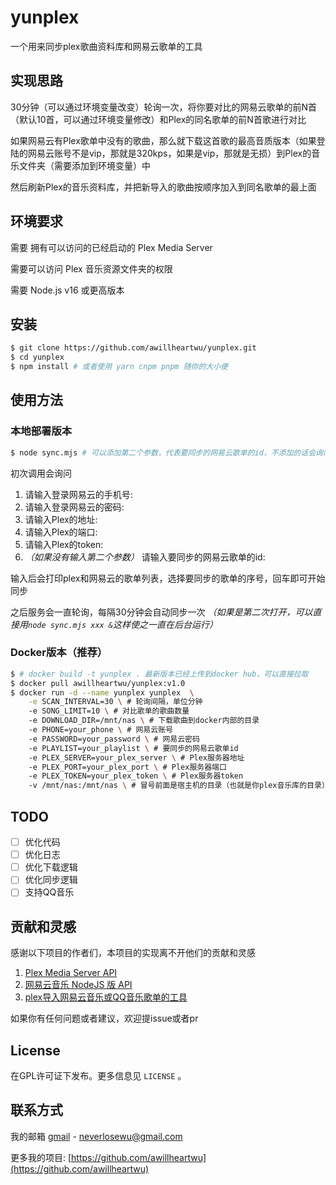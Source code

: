 # yunplex

一个用来同步plex歌曲资料库和网易云歌单的工具

## 实现思路

30分钟（可以通过环境变量改变）轮询一次，将你要对比的网易云歌单的前N首（默认10首，可以通过环境变量修改）和Plex的同名歌单的前N首歌进行对比

如果网易云有Plex歌单中没有的歌曲，那么就下载这首歌的最高音质版本（如果登陆的网易云账号不是vip，那就是320kps，如果是vip，那就是无损）到Plex的音乐文件夹（需要添加到环境变量）中

然后刷新Plex的音乐资料库，并把新导入的歌曲按顺序加入到同名歌单的最上面

## 环境要求

需要 拥有可以访问的已经启动的 Plex Media Server

需要可以访问 Plex 音乐资源文件夹的权限

需要 Node.js v16 或更高版本

## 安装

```bash
$ git clone https://github.com/awillheartwu/yunplex.git
$ cd yunplex
$ npm install # 或者使用 yarn cnpm pnpm 随你的大小便
```

## 使用方法

### 本地部署版本

```bash
$ node sync.mjs # 可以添加第二个参数，代表要同步的网易云歌单的id，不添加的话会询问
```

初次调用会询问
1. 请输入登录网易云的手机号:
2. 请输入登录网易云的密码:
3. 请输入Plex的地址:
4. 请输入Plex的端口:
5. 请输入Plex的token:
6. _（如果没有输入第二个参数）_ 请输入要同步的网易云歌单的id: 

输入后会打印plex和网易云的歌单列表，选择要同步的歌单的序号，回车即可开始同步

之后服务会一直轮询，每隔30分钟会自动同步一次
_（如果是第二次打开，可以直接用`node sync.mjs xxx &`这样使之一直在后台运行）_

### Docker版本（推荐）

```bash
$ # docker build -t yunplex . 最新版本已经上传到docker hub，可以直接拉取
$ docker pull awillheartwu/yunplex:v1.0
$ docker run -d --name yunplex yunplex  \
    -e SCAN_INTERVAL=30 \ # 轮询间隔，单位分钟 
    -e SONG_LIMIT=10 \ # 对比歌单的歌曲数量
    -e DOWNLOAD_DIR=/mnt/nas \ # 下载歌曲到docker内部的目录
    -e PHONE=your_phone \ # 网易云账号
    -e PASSWORD=your_password \ # 网易云密码
    -e PLAYLIST=your_playlist \ # 要同步的网易云歌单id
    -e PLEX_SERVER=your_plex_server \ # Plex服务器地址
    -e PLEX_PORT=your_plex_port \ # Plex服务器端口
    -e PLEX_TOKEN=your_plex_token \ # Plex服务器token
    -v /mnt/nas:/mnt/nas \ # 冒号前面是宿主机的目录（也就是你plex音乐库的目录），冒号后面是docker内部的目录
```

## TODO
  - [ ] 优化代码
  - [ ] 优化日志
  - [ ] 优化下载逻辑
  - [ ] 优化同步逻辑
  - [ ] 支持QQ音乐

## 贡献和灵感

感谢以下项目的作者们，本项目的实现离不开他们的贡献和灵感

1. [Plex Media Server API](https://github.com/phillipj/node-plex-api)
2. [网易云音乐 NodeJS 版 API](https://github.com/Binaryify/NeteaseCloudMusicApi)
3. [plex导入网易云音乐或QQ音乐歌单的工具](https://github.com/timmy0209/PLEX-import-musiclist)

如果你有任何问题或者建议，欢迎提issue或者pr

## License

在GPL许可证下发布。更多信息见  `LICENSE` 。

## 联系方式

我的邮箱 [gmail](neverlosewu@gmail.com) - neverlosewu@gmail.com

更多我的项目: [https://github.com/awillheartwu](https://github.com/awillheartwu)